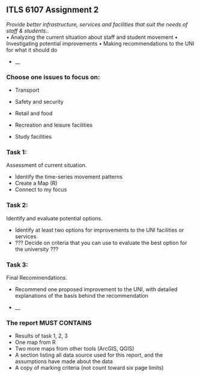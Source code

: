 ## ITLS 6107 Assignment 2
_Provide better infrastructure, services and facilities that suit the needs of staff & students._.   
•	Analyzing the current situation about staff and student movement
•	Investigating potential improvements 
•	Making recommendations to the UNI for what it should do

* __

### Choose one issues to focus on:
*	Transport

*	Safety and security

*	Retail and food

*	Recreation and leisure facilities

*	Study facilities


### Task 1:
Assessment of current situation.    
*	Identify the time-series movement patterns
*	Create a Map (R)
*	Connect to my focus

### Task 2:     
Identify and evaluate potential options.     
*	Identify at least two options for improvements to the UNI facilities or services
*	??? Decide on criteria that you can use to evaluate the best option for the university ???      

### Task 3:
Final Recommendations.     
*	Recommend one proposed improvement to the UNI, with detailed explanations of the basis behind the recommendation

* __
### The report MUST CONTAINS 
*	Results of task 1, 2, 3
*	One map from R
*	Two more maps from other tools (ArcGIS, QGIS)
*	A section listing all data source used for this report, and the assumptions have made about the data
*	A copy of marking criteria (not count toward six page limits)
